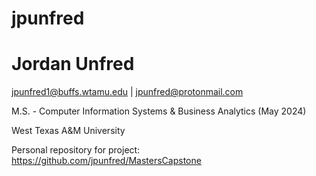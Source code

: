 # jpunfred

# Jordan Unfred

jpunfred1@buffs.wtamu.edu | jpunfred@protonmail.com

M.S. - Computer Information Systems & Business Analytics (May 2024)

West Texas A&M University

Personal repository for project: https://github.com/jpunfred/MastersCapstone
